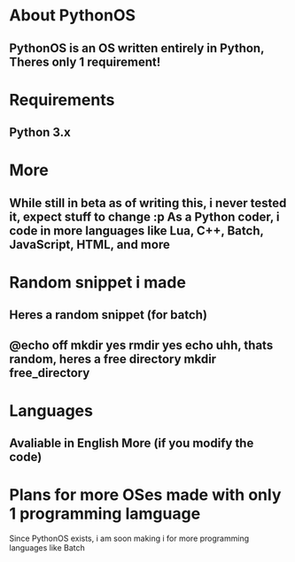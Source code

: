 # About PythonOS
PythonOS is an OS written entirely in Python, Theres only 1 requirement!
------------------------------------------------------------------------
# Requirements
Python 3.x
-----------------------------------------------------------------------
# More
While still in beta as of writing this, i never tested it, expect stuff to change :p
As a Python coder, i code in more languages like Lua, C++, Batch, JavaScript, HTML, and more
-----------------------------------------------------------------------
# Random snippet i made
Heres a random snippet (for batch)
----------------------------------
@echo off
mkdir yes
rmdir yes
echo uhh, thats random, heres a free directory
mkdir free_directory
---------------------------------------------------------------------
# Languages
Avaliable in
English
More (if you modify the code)
-------------------------------------------------------------------
# Plans for more OSes made with only 1 programming lamguage
Since PythonOS exists, i am soon making i for more programming languages like Batch
